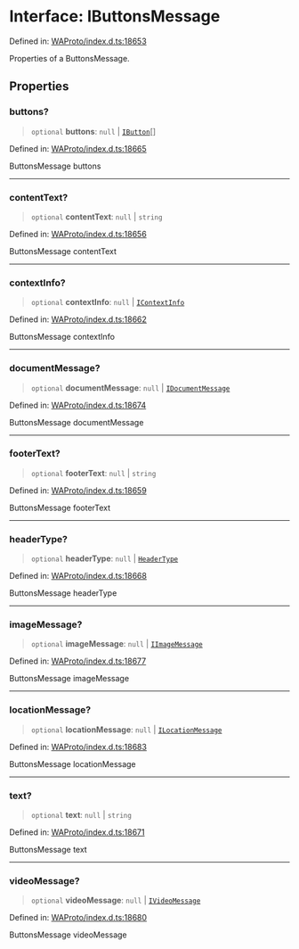 # Interface: IButtonsMessage

Defined in: [WAProto/index.d.ts:18653](https://github.com/Fokusdotid/Baileys/blob/86ad0f8078178c8586062ad3364a59e068f4b3b2/WAProto/index.d.ts#L18653)

Properties of a ButtonsMessage.

## Properties

### buttons?

> `optional` **buttons**: `null` \| [`IButton`](../namespaces/ButtonsMessage/interfaces/IButton.md)[]

Defined in: [WAProto/index.d.ts:18665](https://github.com/Fokusdotid/Baileys/blob/86ad0f8078178c8586062ad3364a59e068f4b3b2/WAProto/index.d.ts#L18665)

ButtonsMessage buttons

***

### contentText?

> `optional` **contentText**: `null` \| `string`

Defined in: [WAProto/index.d.ts:18656](https://github.com/Fokusdotid/Baileys/blob/86ad0f8078178c8586062ad3364a59e068f4b3b2/WAProto/index.d.ts#L18656)

ButtonsMessage contentText

***

### contextInfo?

> `optional` **contextInfo**: `null` \| [`IContextInfo`](../../../interfaces/IContextInfo.md)

Defined in: [WAProto/index.d.ts:18662](https://github.com/Fokusdotid/Baileys/blob/86ad0f8078178c8586062ad3364a59e068f4b3b2/WAProto/index.d.ts#L18662)

ButtonsMessage contextInfo

***

### documentMessage?

> `optional` **documentMessage**: `null` \| [`IDocumentMessage`](IDocumentMessage.md)

Defined in: [WAProto/index.d.ts:18674](https://github.com/Fokusdotid/Baileys/blob/86ad0f8078178c8586062ad3364a59e068f4b3b2/WAProto/index.d.ts#L18674)

ButtonsMessage documentMessage

***

### footerText?

> `optional` **footerText**: `null` \| `string`

Defined in: [WAProto/index.d.ts:18659](https://github.com/Fokusdotid/Baileys/blob/86ad0f8078178c8586062ad3364a59e068f4b3b2/WAProto/index.d.ts#L18659)

ButtonsMessage footerText

***

### headerType?

> `optional` **headerType**: `null` \| [`HeaderType`](../namespaces/ButtonsMessage/enumerations/HeaderType.md)

Defined in: [WAProto/index.d.ts:18668](https://github.com/Fokusdotid/Baileys/blob/86ad0f8078178c8586062ad3364a59e068f4b3b2/WAProto/index.d.ts#L18668)

ButtonsMessage headerType

***

### imageMessage?

> `optional` **imageMessage**: `null` \| [`IImageMessage`](IImageMessage.md)

Defined in: [WAProto/index.d.ts:18677](https://github.com/Fokusdotid/Baileys/blob/86ad0f8078178c8586062ad3364a59e068f4b3b2/WAProto/index.d.ts#L18677)

ButtonsMessage imageMessage

***

### locationMessage?

> `optional` **locationMessage**: `null` \| [`ILocationMessage`](ILocationMessage.md)

Defined in: [WAProto/index.d.ts:18683](https://github.com/Fokusdotid/Baileys/blob/86ad0f8078178c8586062ad3364a59e068f4b3b2/WAProto/index.d.ts#L18683)

ButtonsMessage locationMessage

***

### text?

> `optional` **text**: `null` \| `string`

Defined in: [WAProto/index.d.ts:18671](https://github.com/Fokusdotid/Baileys/blob/86ad0f8078178c8586062ad3364a59e068f4b3b2/WAProto/index.d.ts#L18671)

ButtonsMessage text

***

### videoMessage?

> `optional` **videoMessage**: `null` \| [`IVideoMessage`](IVideoMessage.md)

Defined in: [WAProto/index.d.ts:18680](https://github.com/Fokusdotid/Baileys/blob/86ad0f8078178c8586062ad3364a59e068f4b3b2/WAProto/index.d.ts#L18680)

ButtonsMessage videoMessage
